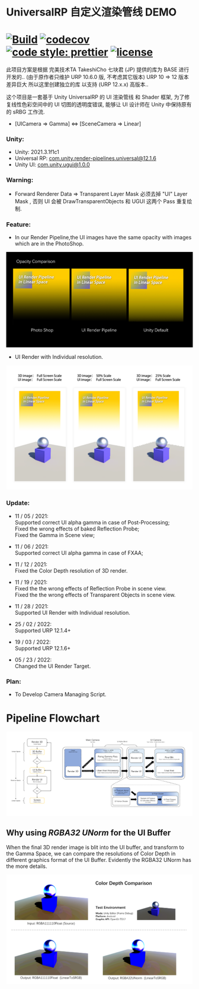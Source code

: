 # UniversalRP 自定义渲染管线 DEMO

# [![Build](https://github.com/penrose/penrose/actions/workflows/build.yml/badge.svg)](https://github.com/penrose/penrose/actions/workflows/build.yml) [![codecov](https://codecov.io/gh/penrose/penrose/branch/main/graph/badge.svg?token=opGTmY4rkK)](https://codecov.io/gh/penrose/penrose) [![code style: prettier](https://img.shields.io/badge/code_style-prettier-ff69b4.svg?style=flat-square)](https://github.com/prettier/prettier) [![license](https://img.shields.io/github/license/penrose/penrose)](LICENSE)

此项目方案是根据 完美技术TA TakeshiCho 七块君 (JP) 提供的库为 BASE 进行开发的.. (由于原作者只维护 URP 10.6.0 版, 不考虑其它版本) URP 10 => 12 版本差异巨大 所以这里创建独立的库 以支持 (URP 12.x.x) 高版本..

这个项目是一套基于 Unity UniversalRP 的 UI 渲染管线 和 Shader 框架, 为了修复线性色彩空间中的 UI 切图的透明度错误,
能够让 UI 设计师在 Unity 中保持原有的 sRBG 工作流.

* [UICamera => Gamma]    <=>   [SceneCamera => Linear]

### Unity:
* Unity: 2021.3.1f1c1 
* Universal RP: com.unity.render-pipelines.universal@12.1.6
* Unity UI: com.unity.ugui@1.0.0

### Warning:
* Forward Renderer Data => Transparent Layer Mask 必须去掉 "UI" Layer Mask , 否则 UI 会被 DrawTransparentObjects 和 UGUI 这两个 Pass 重复绘制.

### Feature:
* In our Render Pipeline,the UI images have the same opacity with images which are in the PhotoShop.

![Opacity_Comparison](./Readme/Opacity_Comparison.png)

* UI Render with Individual resolution.

![RenderScaleComparison](./Readme/RenderScaleComparison.png)  
  

### Update:
* 11 / 05 / 2021:  
  Supported correct UI alpha gamma in case of Post-Processing;  
  Fixed the wrong effects of baked Reflection Probe;  
  Fixed the Gamma in Scene view;  
  
  
* 11 / 06 / 2021:   
  Supported correct UI alpha gamma in case of FXAA;  
 
  
* 11 / 12 / 2021:  
  Fixed the Color Depth resolution of 3D render.  
  
  
* 11 / 19 / 2021:  
  Fixed the the wrong effects of Reflection Probe in scene view.  
  Fixed the the wrong effects of Transparent Objects in scene view.
  
* 11 / 28 / 2021:  
  Supported UI Render with Individual resolution.
  
* 25 / 02 / 2022:  
  Supported URP 12.1.4+

* 19 / 03 / 2022:  
  Supported URP 12.1.6+
  
* 05 / 23 / 2022:  
  Changed the UI Render Target.

### Plan:
* To Develop Camera Managing Script. 

# Pipeline Flowchart
![UI_RenderPipeline](./Readme/RenderPipeline.png)

## Why using *RGBA32 UNorm* for the UI Buffer
When the final 3D render image is blit into the UI buffer, and transform to the Gamma Space, 
we can compare the resolutions of Color Depth in different graphics format of the UI Buffer.
Evidently the RGBA32 UNorm has the more details.  

![UI_RenderPipeline](./Readme/ColorDepthComparison.png)

